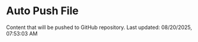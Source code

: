 # Auto Push File

Content that will be pushed to GitHub repository.
Last updated: 08/20/2025, 07:53:03 AM